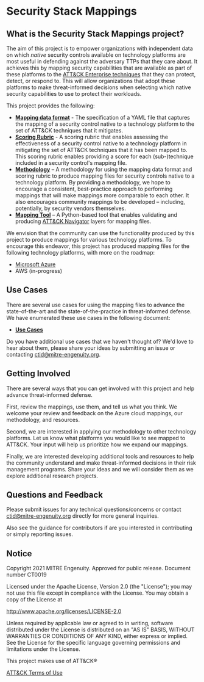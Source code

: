 # Security Stack Mappings

## What is the Security Stack Mappings project?

The aim of this project is to empower organizations with independent data on which _native_ security controls available on technology platforms are most useful in defending against the adversary TTPs that they care about.  It achieves this by mapping security capabilities that are available as part of these platforms to the [ATT&CK Enterprise techniques](https://attack.mitre.org/matrices/enterprise/) that they can protect, detect, or respond to. This will allow organizations that adopt these platforms to make threat-informed decisions when selecting which native security capabilities to use to protect their workloads.

This project provides the following:
- **[Mapping data format](docs/mapping_format.md)** - The specification of a YAML file that captures the mapping of a security control native to a technology platform to the set of ATT&CK techniques that it mitigates.
- **[Scoring Rubric](docs/scoring.md)** - A scoring rubric that enables assessing the effectiveness of a security control native to a technology platform in mitigating the set of ATT&CK techniques that it has been mapped to.  This scoring rubric enables providing a score for each (sub-)technique included in a security control's mapping file.
- **[Methodology](docs/mapping_methodology.md)** – A methodology for using the mapping data format and scoring rubric to produce mapping files for security controls native to a technology platform.  By providing a methodology, we hope to encourage a consistent, best-practice approach to performing mappings that will make mappings more comparable to each other. It also encourages community mappings to be developed – including, potentially, by security vendors themselves.
- **[Mapping Tool](tools/)** – A Python-based tool that enables validating and producing [ATT&CK Navigator](https://mitre-attack.github.io/attack-navigator/) layers for mapping files.

We envision that the community can use the functionality produced by this project to produce mappings for various technology platforms.  To encourage this endeavor, this project has produced mapping files for the following technology platforms, with more on the roadmap:
- [Microsoft Azure](https://center-for-threat-informed-defense.github.io/security-stack-mappings/Azure/README.html)
- AWS (in-progress)

## Use Cases

There are several use cases for using the mapping files to advance the state-of-the-art and the state-of-the-practice in threat-informed defense.  We have enumerated these use cases in the following document: 
- **[Use Cases](docs/use_cases.md)**

Do you have additional use cases that we haven't thought of?  We'd love to hear about them, please share your ideas by submitting an issue or contacting ctid@mitre-engenuity.org.

## Getting Involved

There are several ways that you can get involved with this project and help advance threat-informed defense.

First, review the mappings, use them, and tell us what you think. We welcome your review and feedback on the Azure cloud mappings, our methodology, and resources.

Second, we are interested in applying our methodology to other technology platforms. Let us know what platforms you would like to see mapped to ATT&CK. Your input will help us prioritize how we expand our mappings.

Finally, we are interested developing additional tools and resources to help the community understand and make threat-informed decisions in their risk management programs. Share your ideas and we will consider them as we explore additional research projects.

## Questions and Feedback
Please submit issues for any technical questions/concerns or contact ctid@mitre-engenuity.org directly for more general inquiries.

Also see the guidance for contributors if are you interested in contributing or simply reporting issues.

## Notice
Copyright 2021 MITRE Engenuity. Approved for public release. Document number CT0019

Licensed under the Apache License, Version 2.0 (the "License"); you may not use this file except in compliance with the License. You may obtain a copy of the License at

http://www.apache.org/licenses/LICENSE-2.0

Unless required by applicable law or agreed to in writing, software distributed under the License is distributed on an "AS IS" BASIS, WITHOUT WARRANTIES OR CONDITIONS OF ANY KIND, either express or implied. See the License for the specific language governing permissions and limitations under the License.

This project makes use of ATT&CK®

[ATT&CK Terms of Use](https://attack.mitre.org/resources/terms-of-use/)
